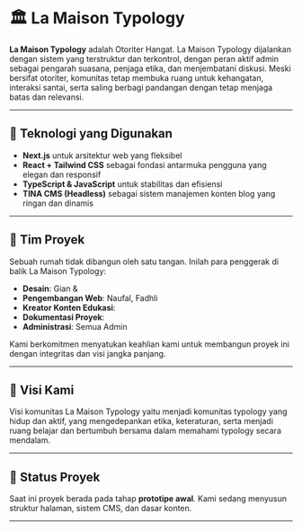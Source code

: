 # 🏛️ La Maison Typology

**La Maison Typology** adalah Otoriter Hangat. La Maison Typology dijalankan dengan sistem yang terstruktur dan terkontrol, dengan peran aktif admin sebagai pengarah suasana, penjaga etika, dan menjembatani diskusi. Meski bersifat otoriter, komunitas tetap membuka ruang untuk kehangatan, interaksi santai, serta saling berbagi pandangan dengan tetap menjaga batas dan relevansi.


---

## 🚀 Teknologi yang Digunakan

- **Next.js** untuk arsitektur web yang fleksibel
- **React + Tailwind CSS** sebagai fondasi antarmuka pengguna yang elegan dan responsif
- **TypeScript & JavaScript** untuk stabilitas dan efisiensi
- **TINA CMS (Headless)** sebagai sistem manajemen konten blog yang ringan dan dinamis

---

## 👥 Tim Proyek

Sebuah rumah tidak dibangun oleh satu tangan. Inilah para penggerak di balik La Maison Typology:

- **Desain**: Gian & 
- **Pengembangan Web**: Naufal, Fadhli
- **Kreator Konten Edukasi**:   
- **Dokumentasi Proyek**:   
- **Administrasi**: Semua Admin

Kami berkomitmen menyatukan keahlian kami untuk membangun proyek ini dengan integritas dan visi jangka panjang.

---

## 🎯 Visi Kami

Visi komunitas La Maison Typology yaitu menjadi komunitas typology yang hidup dan aktif, yang mengedepankan etika, keteraturan, serta menjadi ruang belajar dan bertumbuh bersama dalam memahami typology secara mendalam.

---

## 📌 Status Proyek

Saat ini proyek berada pada tahap **prototipe awal**. Kami sedang menyusun struktur halaman, sistem CMS, dan dasar konten.

---

